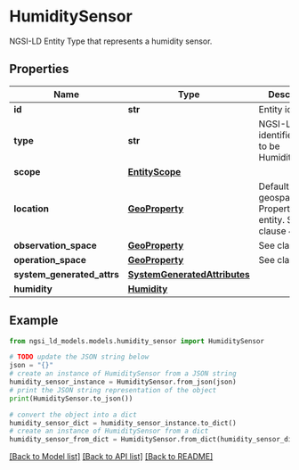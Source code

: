 # HumiditySensor

NGSI-LD Entity Type that represents a humidity sensor. 

## Properties

Name | Type | Description | Notes
------------ | ------------- | ------------- | -------------
**id** | **str** | Entity id.  | [optional] 
**type** | **str** | NGSI-LD Entity identifier. It has to be HumiditySensor. | [default to 'HumiditySensor']
**scope** | [**EntityScope**](EntityScope.md) |  | [optional] 
**location** | [**GeoProperty**](GeoProperty.md) | Default geospatial Property of an entity. See clause 4.7.  | [optional] 
**observation_space** | [**GeoProperty**](GeoProperty.md) | See clause 4.7.  | [optional] 
**operation_space** | [**GeoProperty**](GeoProperty.md) | See clause 4.7.  | [optional] 
**system_generated_attrs** | [**SystemGeneratedAttributes**](SystemGeneratedAttributes.md) |  | [optional] 
**humidity** | [**Humidity**](Humidity.md) |  | 

## Example

```python
from ngsi_ld_models.models.humidity_sensor import HumiditySensor

# TODO update the JSON string below
json = "{}"
# create an instance of HumiditySensor from a JSON string
humidity_sensor_instance = HumiditySensor.from_json(json)
# print the JSON string representation of the object
print(HumiditySensor.to_json())

# convert the object into a dict
humidity_sensor_dict = humidity_sensor_instance.to_dict()
# create an instance of HumiditySensor from a dict
humidity_sensor_from_dict = HumiditySensor.from_dict(humidity_sensor_dict)
```
[[Back to Model list]](../README.md#documentation-for-models) [[Back to API list]](../README.md#documentation-for-api-endpoints) [[Back to README]](../README.md)


